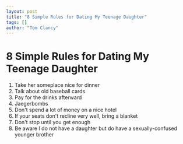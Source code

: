 ```yaml
---
layout: post
title: "8 Simple Rules for Dating My Teenage Daughter"
tags: []
author: "Tom Clancy"
---
```


# 8 Simple Rules for Dating My Teenage Daughter

<ol>
	<li>Take her someplace nice for dinner</li>
	<li>Talk about old baseball cards</li>
	<li>Pay for the drinks afterward</li>
	<li> Jaegerbombs</li>
	<li>Don't spend a lot of money on a nice hotel</li>
	<li>If your seats don't recline very well, bring a blanket</li>
	<li>Don't stop until you get enough</li>
	<li>Be aware I do not have a daughter but do have a sexually-confused younger brother</li>
</ol>
